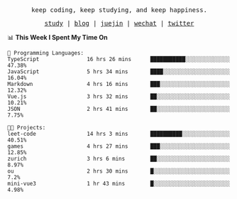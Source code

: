 <p align="center">
  <samp>
    <span>keep coding, keep studying, and keep happiness.</span>
  </samp>
</p>

<p align="center">
  <samp>
    <a href="https://github.com/ouduidui/fe-study">study</a> |
    <a href="https://ouduidui.cn">blog</a>  |
    <a href="https://juejin.cn/user/4309700183594366">juejin</a> |
    <a href="./images/wechat.jpeg">wechat</a> |
    <a href="https://twitter.com/ouduidui">twitter</a>
  </samp>
</p>

<!--START_SECTION:waka-->
📊 **This Week I Spent My Time On** 

```text
💬 Programming Languages: 
TypeScript               16 hrs 26 mins      ███████████░░░░░░░░░░░░░░   47.38% 
JavaScript               5 hrs 34 mins       ████░░░░░░░░░░░░░░░░░░░░░   16.04% 
Markdown                 4 hrs 16 mins       ███░░░░░░░░░░░░░░░░░░░░░░   12.32% 
Vue.js                   3 hrs 32 mins       ██░░░░░░░░░░░░░░░░░░░░░░░   10.21% 
JSON                     2 hrs 41 mins       ██░░░░░░░░░░░░░░░░░░░░░░░   7.75%

🐱‍💻 Projects: 
leet-code                14 hrs 3 mins       ██████████░░░░░░░░░░░░░░░   40.51% 
games                    4 hrs 27 mins       ███░░░░░░░░░░░░░░░░░░░░░░   12.85% 
zurich                   3 hrs 6 mins        ██░░░░░░░░░░░░░░░░░░░░░░░   8.97% 
ou                       2 hrs 30 mins       █░░░░░░░░░░░░░░░░░░░░░░░░   7.2% 
mini-vue3                1 hr 43 mins        █░░░░░░░░░░░░░░░░░░░░░░░░   4.98%

```


<!--END_SECTION:waka-->
